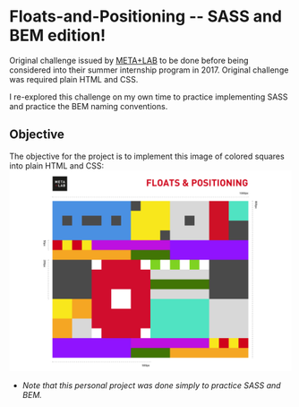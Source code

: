 # Floats-and-Positioning -- SASS and BEM edition!
Original challenge issued by <a href="https://github.com/csun-metalab/awesome-metalab" target="blank">META+LAB</a> to be done before being considered into their summer internship program in 2017. 
Original challenge was required plain HTML and CSS. 

I re-explored this challenge on my own time to practice implementing SASS and practice the BEM naming conventions. 

## Objective
The objective for the project is to implement this image of colored squares into plain HTML and CSS:
![An array of different colored squares of different sizes meshed together into a rectangle](floatsAndPositioning.png)

* _Note that this personal project was done simply to practice SASS and BEM._
